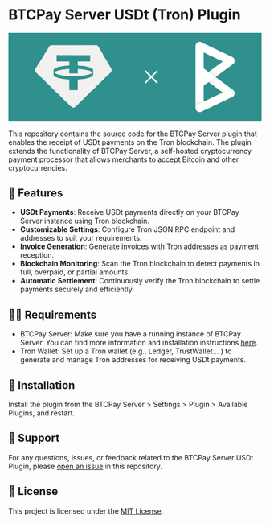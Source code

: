 # BTCPay Server USDt (Tron) Plugin

![BTCPay USDt Plugin](Docs/banner.png)

This repository contains the source code for the BTCPay Server plugin that enables the receipt of USDt payments on the Tron blockchain. 
The plugin extends the functionality of BTCPay Server, a self-hosted cryptocurrency payment processor that allows merchants to accept Bitcoin and other cryptocurrencies.

## 🎨 Features

- **USDt Payments**: Receive USDt payments directly on your BTCPay Server instance using Tron blockchain.
- **Customizable Settings**: Configure Tron JSON RPC endpoint and addresses to suit your requirements.
- **Invoice Generation**: Generate invoices with Tron addresses as payment reception.
- **Blockchain Monitoring**: Scan the Tron blockchain to detect payments in full, overpaid, or partial amounts.
- **Automatic Settlement**: Continuously verify the Tron blockchain to settle payments securely and efficiently.

## 🧑‍💻 Requirements

- BTCPay Server: Make sure you have a running instance of BTCPay Server. You can find more information and installation instructions [here](https://docs.btcpayserver.org/).
- Tron Wallet: Set up a Tron wallet (e.g., Ledger, TrustWallet... ) to generate and manage Tron addresses for receiving USDt payments.

## 🚀 Installation

Install the plugin from the BTCPay Server > Settings > Plugin > Available Plugins, and restart.

## 💚 Support

For any questions, issues, or feedback related to the BTCPay Server USDt Plugin, please [open an issue](https://github.com/b0l0k/BTCPayServer.Plugins.TronUSDt/issues) in this repository.

## 📝 License

This project is licensed under the [MIT License](LICENSE).
